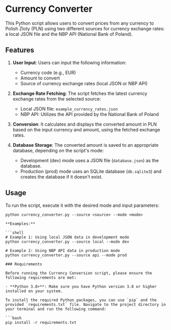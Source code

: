 # Currency Converter

This Python script allows users to convert prices from any currency to Polish Zloty (PLN) using two different sources for currency exchange rates: a local JSON file and the NBP API (National Bank of Poland).

## Features

1. **User Input**: Users can input the following information:
   - Currency code (e.g., EUR)
   - Amount to convert
   - Source of currency exchange rates (local JSON or NBP API)

2. **Exchange Rate Fetching**: The script fetches the latest currency exchange rates from the selected source:
   - Local JSON file: `example_currency_rates.json`
   - NBP API: Utilizes the API provided by the National Bank of Poland

3. **Conversion**: It calculates and displays the converted amount in PLN based on the input currency and amount, using the fetched exchange rates.

4. **Database Storage**: The converted amount is saved to an appropriate database, depending on the script's mode:
   - Development (dev) mode uses a JSON file (`database.json`) as the database.
   - Production (prod) mode uses an SQLite database (`db.sqlite3`) and creates the database if it doesn't exist.

## Usage

To run the script, execute it with the desired mode and input parameters:

```shell
python currency_converter.py --source <source> --mode <mode>

**Examples:**

```shell
# Example 1: Using local JSON data in development mode
python currency_converter.py --source local --mode dev

# Example 2: Using NBP API data in production mode
python currency_converter.py --source api --mode prod

### Requirements

Before running the Currency Conversion script, please ensure the following requirements are met:

- **Python 3.8+**: Make sure you have Python version 3.8 or higher installed on your system.

To install the required Python packages, you can use `pip` and the provided `requirements.txt` file. Navigate to the project directory in your terminal and run the following command:

```bash
pip install -r requirements.txt
